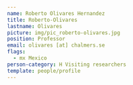 ```yaml
---
name: Roberto Olivares Hernandez
title: Roberto-Olivares
lastname: Olivares
picture: img/pic_roberto-olivares.jpg
position: Professor
email: olivares [at] chalmers.se
flags:
  - mx Mexico
person-category: H Visiting researchers
template: people/profile
---
```

